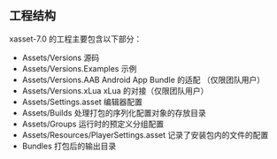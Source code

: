 <!-- docs/structure.md -->

## 工程结构

xasset-7.0 的工程主要包含以下部分：

- Assets/Versions 源码
- Assets/Versions.Examples 示例
- Assets/Versions.AAB Android App Bundle 的适配 （仅限团队用户）
- Assets/Versions.xLua xLua 的对接（仅限团队用户）
- Assets/Settings.asset 编辑器配置
- Assets/Builds 处理打包的序列化配置对象的存放目录
- Assets/Groups 运行时的预定义分组配置
- Assets/Resources/PlayerSettings.asset 记录了安装包内的文件的配置
- Bundles 打包后的输出目录